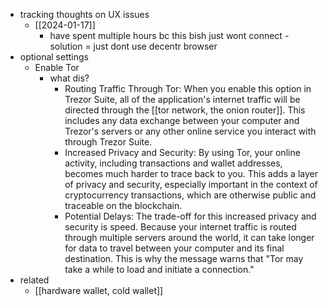   * tracking thoughts on UX issues
    * [[2024-01-17]]
      * have spent multiple hours bc this bish just wont connect - solution = just dont use decentr browser
  * optional settings
    * Enable Tor
      * what dis?
        * Routing Traffic Through Tor: When you enable this option in Trezor Suite, all of the application's internet traffic will be directed through the [[tor network, the onion router]]. This includes any data exchange between your computer and Trezor's servers or any other online service you interact with through Trezor Suite.
        * Increased Privacy and Security: By using Tor, your online activity, including transactions and wallet addresses, becomes much harder to trace back to you. This adds a layer of privacy and security, especially important in the context of cryptocurrency transactions, which are otherwise public and traceable on the blockchain.
        * Potential Delays: The trade-off for this increased privacy and security is speed. Because your internet traffic is routed through multiple servers around the world, it can take longer for data to travel between your computer and its final destination. This is why the message warns that "Tor may take a while to load and initiate a connection."
  * related
    * [[hardware wallet, cold wallet]]